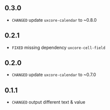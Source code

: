## 0.3.0

* `CHANGED` update `uxcore-calendar` to ~0.8.0

## 0.2.1

* `FIXED` missing dependency `uxcore-cell-field`

## 0.2.0

* `CHANGED` update `uxcore-calendar` to ~0.7.0

## 0.1.1

* `CHANGED` output different text & value